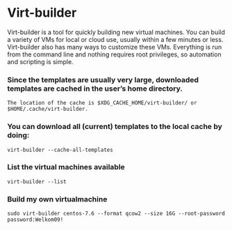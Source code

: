 # Virt-builder

Virt-builder is a tool for quickly building new virtual machines. You can build a variety of VMs for local or cloud use, usually within a few minutes or less. Virt-builder also has many ways to customize these VMs. Everything is run from the command line and nothing requires root privileges, so automation and scripting is simple.


### Since the templates are usually very large, downloaded templates are cached in the user’s home directory.

`The location of the cache is $XDG_CACHE_HOME/virt-builder/ or $HOME/.cache/virt-builder.`

### You can download all (current) templates to the local cache by doing:

`virt-builder --cache-all-templates`

### List the virtual machines available

`virt-builder --list`

### Build my own virtualmachine

`sudo virt-builder centos-7.6 --format qcow2 --size 16G --root-password password:Welkom09!`